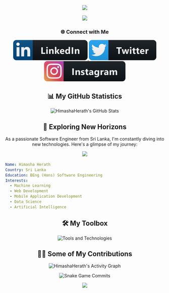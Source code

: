 <p align="center">
  <img src="https://capsule-render.vercel.app/api?type=waving&color=gradient&height=100&section=header&text=Himasha%20Herath&desc=Innovative%20Software%20Engineer&fontSize=40&animation=fadeIn"/>
</p>

<p align="center">
  <img src="https://komarev.com/ghpvc/?username=HimashaHerath&style=flat-square"/>
</p>

<h3 align="center">🌐 Connect with Me</h3>
<p align="center">
  <a href="www.linkedin.com/in/himasha-herath">
    <img src="https://github.com/MikeCodesDotNET/ColoredBadges/blob/master/svg/social/linkedin.svg"/>
  </a>
  <a href="https://twitter.com/himasha_herath">
    <img src="https://github.com/MikeCodesDotNET/ColoredBadges/blob/master/svg/social/twitter.svg"/>
  </a>
  <a href="https://www.instagram.com/himasha_47__/">
    <img src="https://github.com/MikeCodesDotNET/ColoredBadges/blob/master/svg/social/instagram.svg"/>
  </a>
</p>

<h2 align="center">📊 My GitHub Statistics</h2>
<p align="center">
  <img src="https://github-readme-stats-cdsre1isd-himashas-projects.vercel.app/api?username=HimashaHerath&show_icons=true&theme=algolia" alt="HimashaHerath's GitHub Stats" />
</p>

<h2 align="center">🔭 Exploring New Horizons</h2>
<p align="center">
  As a passionate Software Engineer from Sri Lanka, I'm constantly diving into new technologies. Here's a glimpse of my journey:
</p>

<p align="center">
  <img src="https://github.com/MikeCodesDotNET/ColoredBadges/blob/master/svg/misc/yaml.svg"/>
</p>

```yaml
Name: Himasha Herath
Country: Sri Lanka
Education: BEng (Hons) Software Engineering
Interests:
  - Machine Learning
  - Web Development
  - Mobile Application Development
  - Data Science
  - Artificial Intelligence
```
<h2 align="center">🛠️ My Toolbox</h2>
<p align="center">
  <img src="https://skillicons.dev/icons?i=css,figma,flask,github,html,java,py,react,rust,selenium,tensorflow,unity" alt="Tools and Technologies"/>
</p>
<h2 align="center">👨‍💻 Some of My Contributions</h2>
<p align="center">
  <img src="https://activity-graph.herokuapp.com/graph?username=HimashaHerath&theme=github" alt="HimashaHerath's Activity Graph"/>
</p>
<p align="center">
  <img src="https://github.com/thepiyushmalhotra/thepiyushmalhotra/blob/output/github-contribution-grid-snake.svg" alt="Snake Game Commits"/>
</p>
<p align="center">
  <img src="https://capsule-render.vercel.app/api?type=waving&color=gradient&height=100&section=footer"/>
</p>
